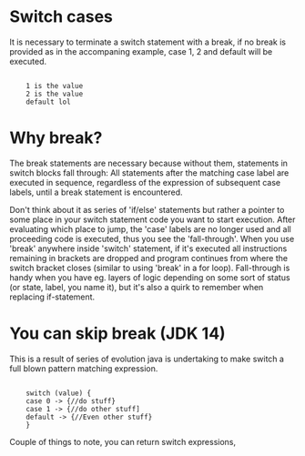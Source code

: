 # Switch cases

It is necessary to terminate a switch statement with a break, if no break is provided as in the accompaning example, case 1, 2 and default will be executed. 

```

    1 is the value
    2 is the value
    default lol

```

# Why break?

The break statements are necessary because without them, statements in switch blocks fall through: All statements after the matching case label are executed in sequence, regardless of the expression of subsequent case labels, until a break statement is encountered.

Don't think about it as series of 'if/else' statements but rather a pointer to some place in your switch statement code you want to start execution. After evaluating which place to jump, the 'case' labels are no longer used and all proceeding code is executed, thus you see the 'fall-through'. When you use 'break' anywhere inside 'switch' statement, if it's executed all instructions remaining in brackets are dropped and program continues from where the switch bracket closes (similar to using 'break' in a for loop). Fall-through is handy when you have eg. layers of logic depending on some sort of status (or state, label, you name it), but it's also a quirk to remember when replacing if-statement.

# You can skip break (JDK 14)

This is a result of series of evolution java is undertaking to make switch a full blown pattern matching expression. 

```

    switch (value) {
    case 0 -> {//do stuff}
    case 1 -> {//do other stuff]
    default -> {//Even other stuff}
    }

```

Couple of things to note, you can return switch expressions, 

